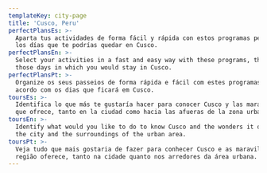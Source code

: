 ```yaml
---
templateKey: city-page
title: 'Cusco, Peru'
perfectPlansEs: >-
  Aparta tus actividades de forma fácil y rápida con estos programas pensando en
  los días que te podrías quedar en Cusco.
perfectPlansEn: >-
  Select your activities in a fast and easy way with these programs, thinking of
  those days in which you would stay in Cusco.
perfectPlansPt: >-
  Organize os seus passeios de forma rápida e fácil com estes programas, de
  acordo com os dias que ficará em Cusco.
toursEs: >-
  Identifica lo que más te gustaría hacer para conocer Cusco y las maravillas
  que ofrece, tanto en la ciudad como hacia las afueras de la zona urbana.
toursEn: >-
  Identify what would you like to do to know Cusco and the wonders it offers, in
  the city and the surroundings of the urban area.
toursPt: >-
  Veja tudo que mais gostaria de fazer para conhecer Cusco e as maravilhas que a
  região oferece, tanto na cidade quanto nos arredores da área urbana.
---
```


